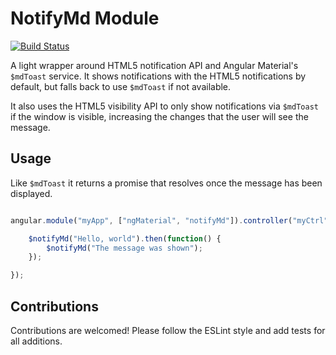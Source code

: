 # NotifyMd Module

[![Build Status](https://semaphoreci.com/api/v1/projects/07a38dfb-1028-492e-932e-4e39361eba94/565623/badge.svg)](https://semaphoreci.com/alertifyjs/notifymd)

A light wrapper around HTML5 notification API and Angular Material's
`$mdToast` service. It shows notifications with the HTML5 notifications by
default, but falls back to use `$mdToast` if not available.

It also uses the HTML5 visibility API to only show notifications via `$mdToast`
if the window is visible, increasing the changes that the user will see the
message.


## Usage

Like `$mdToast` it returns a promise that resolves once the message
has been displayed.

```javascript

angular.module("myApp", ["ngMaterial", "notifyMd"]).controller("myCtrl", function("$notifyMd") {

    $notifyMd("Hello, world").then(function() {
        $notifyMd("The message was shown");
    });

});

```

## Contributions

Contributions are welcomed! Please follow the ESLint style and add tests
for all additions.
